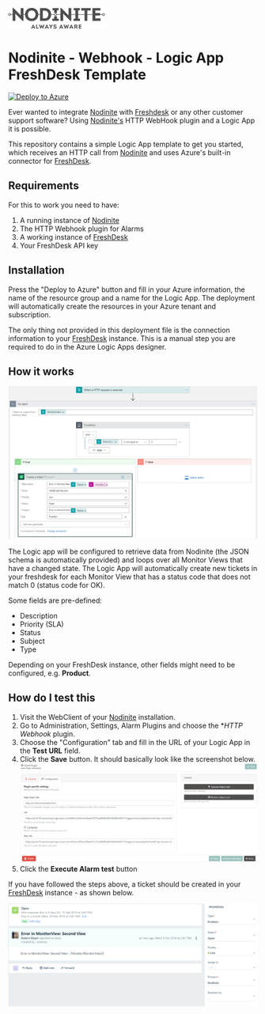 ![Nodinite](./assets/images/Nodinite_logo_payoff2line_w195.png)
# Nodinite - Webhook - Logic App FreshDesk Template

[![Deploy to Azure](https://azuredeploy.net/deploybutton.png)](https://azuredeploy.net/)

Ever wanted to integrate [Nodinite](https://nodinite.com/) with [Freshdesk](https://freshdesk.com/) or any other customer support software? Using [Nodinite's](https://nodinite.com) HTTP WebHook plugin and a Logic App it is possible. 

This repository contains a simple Logic App template to get you started, which receives an HTTP call from [Nodinite](https://nodinite.com) and uses Azure's built-in connector for [FreshDesk](https://freshdesk.com/).

## Requirements

For this to work you need to have:

1. A running instance of [Nodinite](https://nodinite.com)
2. The HTTP Webhook plugin for Alarms
3. A working instance of [FreshDesk](https://freshdesk.com)
4. Your FreshDesk API key

## Installation

Press the "Deploy to Azure" button and fill in your Azure information, the name of the resource group and a name for the Logic App. The deployment will automatically create the resources in your Azure tenant and subscription.

The only thing not provided in this deployment file is the connection information to your [FreshDesk](https://freshdesk.com) instance. This is a manual step you are required to do in the Azure Logic Apps designer.

## How it works

![Azure Logic App Designer](./assets/images/azure-logic-app-designer-screenshot.png)

The Logic app will be configured to retrieve data from Nodinite (the JSON schema is automatically provided) and loops over all Monitor Views that have a changed state. The Logic App will automatically create new tickets in your freshdesk for each Monitor View that has a status code that does not match 0 (status code for OK).

Some fields are pre-defined:

* Description
* Priority (SLA)
* Status 
* Subject
* Type

Depending on your FreshDesk instance, other fields might need to be configured, e.g. **Product**.

## How do I test this

1. Visit the WebClient of your [Nodinite](https://nodinite.com) installation.
2. Go to Administration, Settings, Alarm Plugins and choose the **HTTP Webhook* plugin.
3. Choose the "Configuration" tab and fill in the URL of your Logic App in the **Test URL** field.
4. Click the **Save** button.
It should basically look like the screenshot below.
![Nodinite Configuration](./assets/images/nodinite-alarm-plugins-http-webhook-configuration-screenshot.png)
5. Click the **Execute Alarm test** button

If you have followed the steps above, a ticket should be created in your [FreshDesk](https://freshdesk.com) instance - as shown below.

![FreshDesk Screenshot](./assets/images/freshdesk-ticket-created-screenshot.png)